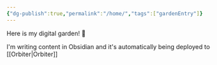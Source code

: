 ```yaml
---
{"dg-publish":true,"permalink":"/home/","tags":["gardenEntry"]}
---
```


Here is my digital garden! 🌿 

I'm writing content in Obsidian and it's automatically being deployed to [[Orbiter\|Orbiter]]


